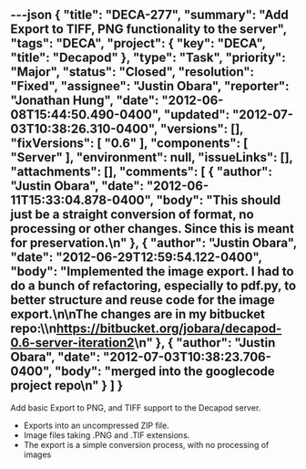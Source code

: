 ---json
{
  "title": "DECA-277",
  "summary": "Add Export to TIFF, PNG functionality to the server",
  "tags": "DECA",
  "project": {
    "key": "DECA",
    "title": "Decapod"
  },
  "type": "Task",
  "priority": "Major",
  "status": "Closed",
  "resolution": "Fixed",
  "assignee": "Justin Obara",
  "reporter": "Jonathan Hung",
  "date": "2012-06-08T15:44:50.490-0400",
  "updated": "2012-07-03T10:38:26.310-0400",
  "versions": [],
  "fixVersions": [
    "0.6"
  ],
  "components": [
    "Server"
  ],
  "environment": null,
  "issueLinks": [],
  "attachments": [],
  "comments": [
    {
      "author": "Justin Obara",
      "date": "2012-06-11T15:33:04.878-0400",
      "body": "This should just be a straight conversion of format, no processing or other changes. Since this is meant for preservation.\n"
    },
    {
      "author": "Justin Obara",
      "date": "2012-06-29T12:59:54.122-0400",
      "body": "Implemented the image export. I had to do a bunch of refactoring, especially to pdf.py, to better structure and reuse code for the image export.\n\nThe changes are in my bitbucket repo:\\\n<https://bitbucket.org/jobara/decapod-0.6-server-iteration2>\n"
    },
    {
      "author": "Justin Obara",
      "date": "2012-07-03T10:38:23.706-0400",
      "body": "merged into the googlecode project repo\n"
    }
  ]
}
---
Add basic Export to PNG, and TIFF support to the Decapod server.

* Exports into an uncompressed ZIP file.
* Image files taking .PNG and  .TIF extensions.
* The export is a simple conversion process, with no processing of images

        